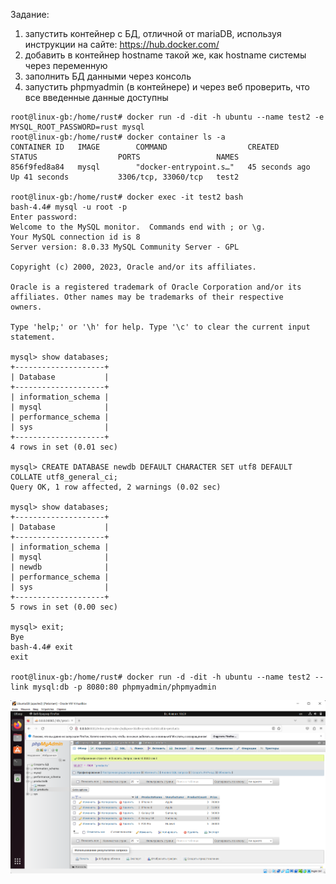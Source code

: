 Задание:
1) запустить контейнер с БД, отличной от mariaDB, используя инструкции на сайте: https://hub.docker.com/
2) добавить в контейнер hostname такой же, как hostname системы через переменную
3) заполнить БД данными через консоль
4) запустить phpmyadmin (в контейнере) и через веб проверить, что все введенные данные доступны

```
root@linux-gb:/home/rust# docker run -d -dit -h ubuntu --name test2 -e MYSQL_ROOT_PASSWORD=rust mysql
root@linux-gb:/home/rust# docker container ls -a
CONTAINER ID   IMAGE        COMMAND                  CREATED          STATUS                  PORTS                 NAMES
856f9fed8a84   mysql        "docker-entrypoint.s…"   45 seconds ago   Up 41 seconds           3306/tcp, 33060/tcp   test2

root@linux-gb:/home/rust# docker exec -it test2 bash
bash-4.4# mysql -u root -p
Enter password:
Welcome to the MySQL monitor.  Commands end with ; or \g.
Your MySQL connection id is 8
Server version: 8.0.33 MySQL Community Server - GPL

Copyright (c) 2000, 2023, Oracle and/or its affiliates.

Oracle is a registered trademark of Oracle Corporation and/or its
affiliates. Other names may be trademarks of their respective
owners.

Type 'help;' or '\h' for help. Type '\c' to clear the current input statement.

mysql> show databases;
+--------------------+
| Database           |
+--------------------+
| information_schema |
| mysql              |
| performance_schema |
| sys                |
+--------------------+
4 rows in set (0.01 sec)

mysql> CREATE DATABASE newdb DEFAULT CHARACTER SET utf8 DEFAULT COLLATE utf8_general_ci;
Query OK, 1 row affected, 2 warnings (0.02 sec)

mysql> show databases;
+--------------------+
| Database           |
+--------------------+
| information_schema |
| mysql              |
| newdb              |
| performance_schema |
| sys                |
+--------------------+
5 rows in set (0.00 sec)

mysql> exit;
Bye
bash-4.4# exit
exit

root@linux-gb:/home/rust# docker run -d -dit -h ubuntu --name test2 --link mysql:db -p 8080:80 phpmyadmin/phpmyadmin

```
![phpmyadmin](https://github.com/Ledsager/container_homework3/blob/main/phpmyadmin.PNG)
